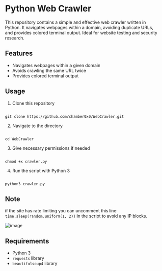 # Python Web Crawler

This repository contains a simple and effective web crawler written in Python. It navigates webpages within a domain, avoiding duplicate URLs, and provides colored terminal output. Ideal for website testing and security research.

## Features

- Navigates webpages within a given domain
- Avoids crawling the same URL twice
- Provides colored terminal output

## Usage

1. Clone this repository
``` 

git clone https://github.com/chamber0x0/WebCrawler.git 

```
2. Navigate to the directory
```

cd WebCrawler

```
3. Give necessary permissions if needed
```

chmod +x crawler.py

```
4. Run the script with Python 3
```

python3 crawler.py

```


## Note 

if the site has rate limiting you can uncomment this line `time.sleep(random.uniform(1, 2))` in the script to avoid any IP blocks.

![image](https://github.com/chamber0x0/WebCrawler/assets/160602770/c308b749-5963-4322-abe2-b919c9d170f8)



## Requirements

- Python 3
- `requests` library
- `beautifulsoup4` library


